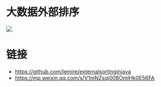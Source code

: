 # 大数据外部排序

![](https://i.postimg.cc/fyZnHNnD/image.png)

# 链接

- https://github.com/lemire/externalsortinginjava
- https://mp.weixin.qq.com/s/V1mNZsqi008OmIHk0E56FA

